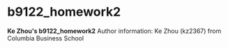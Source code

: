 # b9122_homework2
**Ke Zhou's b9122_homework2**
Author information: Ke Zhou (kz2367) from Columbia Business School

